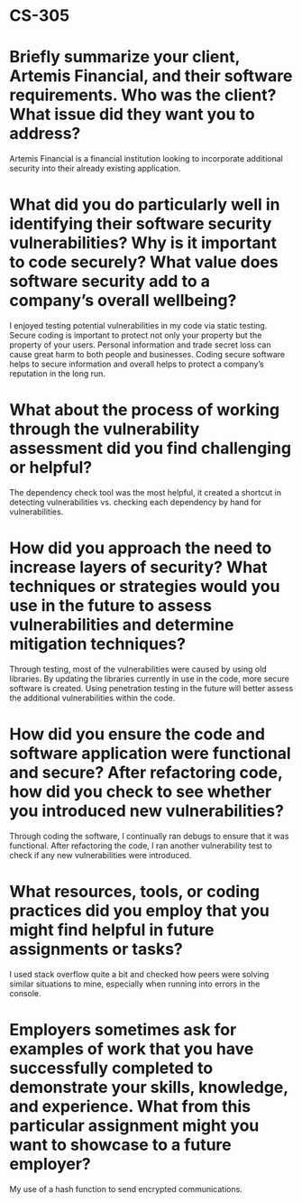 # CS-305

# Briefly summarize your client, Artemis Financial, and their software requirements. Who was the client? What issue did they want you to address?
Artemis Financial is a financial institution looking to incorporate additional security into their already existing application.

# What did you do particularly well in identifying their software security vulnerabilities? Why is it important to code securely? What value does software security add to a company’s overall wellbeing?
I enjoyed testing potential vulnerabilities in my code via static testing. Secure coding is important to protect not only your property but the property of your users. Personal information and trade secret loss can cause great harm to both people and businesses. Coding secure software helps to secure information and overall helps to protect a company’s reputation in the long run.

# What about the process of working through the vulnerability assessment did you find challenging or helpful?
The dependency check tool was the most helpful, it created a shortcut in detecting vulnerabilities vs. checking each dependency by hand for vulnerabilities.

# How did you approach the need to increase layers of security? What techniques or strategies would you use in the future to assess vulnerabilities and determine mitigation techniques?
Through testing, most of the vulnerabilities were caused by using old libraries. By updating the libraries currently in use in the code, more secure software is created. Using penetration testing in the future will better assess the additional vulnerabilities within the code.

# How did you ensure the code and software application were functional and secure? After refactoring code, how did you check to see whether you introduced new vulnerabilities?
Through coding the software, I continually ran debugs to ensure that it was functional. After refactoring the code, I ran another vulnerability test to check if any new vulnerabilities were introduced.

# What resources, tools, or coding practices did you employ that you might find helpful in future assignments or tasks?
I used stack overflow quite a bit and checked how peers were solving similar situations to mine, especially when running into errors in the console.

# Employers sometimes ask for examples of work that you have successfully completed to demonstrate your skills, knowledge, and experience. What from this particular assignment might you want to showcase to a future employer?
My use of a hash function to send encrypted communications.
